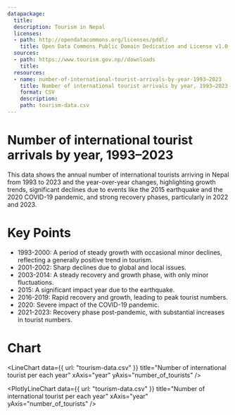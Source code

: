 ```yaml
---
datapackage:
  title:
  description: Tourism in Nepal
  licenses:
  - path: http://opendatacommons.org/licenses/pddl/
    title: Open Data Commons Public Domain Dedication and License v1.0
  sources:
  - path: https://www.tourism.gov.np//downloads
    title: 
  resources:
  - name: number-of-international-tourist-arrivals-by-year-1993–2023
    title: Number of international tourist arrivals by year, 1993–2023
    format: CSV
    description: 
    path: tourism-data.csv
---
```



# Number of international tourist arrivals by year, 1993–2023
This data shows the annual number of international tourists arriving in Nepal from 1993 to 2023 and the year-over-year changes, highlighting growth trends, significant declines due to events like the 2015 earthquake and the 2020 COVID-19 pandemic, and strong recovery phases, particularly in 2022 and 2023.

# Key Points
- 1993-2000: A period of steady growth with occasional minor declines, reflecting a generally positive trend in tourism.
- 2001-2002: Sharp declines due to global and local issues.
- 2003-2014: A steady recovery and growth phase, with only minor fluctuations.
- 2015: A significant impact year due to the earthquake.
- 2016-2019: Rapid recovery and growth, leading to peak tourist numbers.
- 2020: Severe impact of the COVID-19 pandemic.
- 2021-2023: Recovery phase post-pandemic, with substantial increases in tourist numbers.

#  Chart 

<LineChart
  data={{ url: "tourism-data.csv" }}
  title="Number of international tourist per each year"
  xAxis="year"
  yAxis="number_of_tourists"
/>


<PlotlyLineChart
  data={{ url: "tourism-data.csv" }}
  title="Number of international tourist per each year"
  xAxis="year"
  yAxis="number_of_tourists"
/>